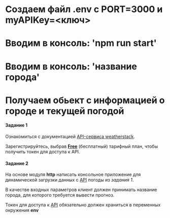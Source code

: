 # Создаем файл .env с  PORT=3000 и myAPIKey=<ключ>
# Вводим в консоль: 'npm run start'
# Вводим в консоль: 'название города'
# Получаем обьект с информацией о городе и текущей погодой

#### Задание 1
Ознакомиться с документацией [API-сервиса weatherstack](https://weatherstack.com/documentation). 

Зарегистрируйтесь, выбрав [**Free**](https://weatherstack.com/signup/free) (бесплатный) тарифный план, чтобы получить токен для доступа к API.

#### Задание 2
На основе модуля **http** написать консольное приложение для динамической загрузки данных с [API](https://weatherstack.com/) погоды из *задания 1*. 

В качестве входных параметров клиент должен принимать название города, для которого требуется вывести прогноз. 

Токен для доступа к [API](https://weatherstack.com/) обязательно должен храниться в переменных окружения **env**
